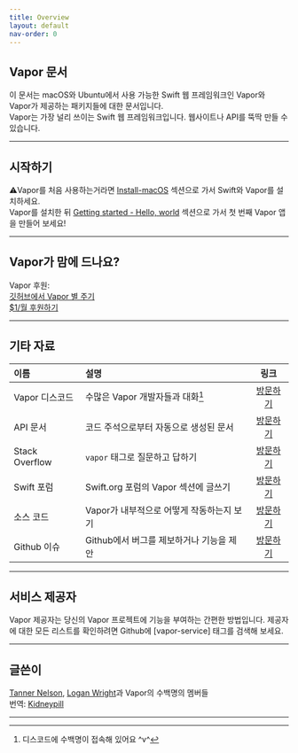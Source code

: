 ```yaml
---
title: Overview
layout: default
nav-order: 0
---
```


## Vapor 문서

이 문서는 macOS와 Ubuntu에서 사용 가능한 Swift 웹 프레임워크인 Vapor와 Vapor가 제공하는 패키지들에 대한 문서입니다.  
Vapor는 가장 널리 쓰이는 Swift 웹 프레임워크입니다. 웹사이트나 API를 뚝딱 만들 수 있습니다.

---
## 시작하기
⚠️Vapor를 처음 사용하는거라면 [Install-macOS](/doc/Install/macOS) 섹션으로 가서 Swift와 Vapor를 설치하세요.   
Vapor를 설치한 뒤 [Getting started - Hello, world](/doc/GettingStarted/HelloWorld) 섹션으로 가서 첫 번째 Vapor 앱을 만들어 보세요!

---
## Vapor가 맘에 드나요?
Vapor 후원:  
[깃허브에서 Vapor 별 주기](https://github.com/vapor/vapor)  
[$1/월 후원하기](https://opencollectiove.com/vapor)

---
## 기타 자료
  
|  이름  |  설명  |  링크  |  
| :----- | :----- | :-----: |
|  Vapor 디스코드 | 수많은 Vapor 개발자들과 대화[^1] | [방문하기][Vapor Discord] |
|  API 문서 | 코드 주석으로부터 자동으로 생성된 문서 | [방문하기][Vapor API]  |
|  Stack Overflow | ```vapor```  태그로 질문하고 답하기 | [방문하기][Stack Overflow] |
|  Swift 포럼 | Swift.org 포럼의 Vapor 섹션에 글쓰기 | [방문하기][Swift Forums] |
|  소스 코드 | Vapor가 내부적으로 어떻게 작동하는지 보기 | [방문하기][Source Code] |
|  Github 이슈 | Github에서 버그를 제보하거나 기능을 제안 | [방문하기][Github Issues] |
  
---
## 서비스 제공자
Vapor 제공자는 당신의 Vapor 프로젝트에 기능을 부여하는 간편한 방법입니다. 제공자에 대한 모든 리스트를 확인하려면 Github에 [vapor-service] 태그를 검색해 보세요.

---
## 글쓴이
[Tanner Nelson](mailto:tanner@vapor.codes), [Logan Wright](mailto:logan@vapor.codes)과 Vapor의 수백명의 멤버들  
번역: [Kidneypill](mailto:kidneypill@protonmail.cn)

---

[Vapor Discord]: <https://discordapp.com/invite/vapor>
[Vapor API]: <https://api.vapor.codes>
[Stack Overflow]: <https://stackoverflow.com/questions/tagged/vapor>
[Swift Forums]: <https://forums.swift.org/c/related-projects/vapor>
[Source Code]: <https://hithub.com/vapor/vapor>
[Github Issues]: <https://hithub.com/vapor/vapor/issues>

[^1]: 디스코드에 수백명이 접속해 있어요 ^v^